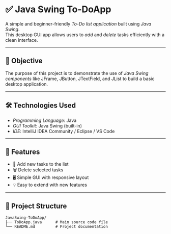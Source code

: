 # ✅ Java Swing To-DoApp

A simple and beginner-friendly *To-Do list application* built using *Java Swing*.  
This desktop GUI app allows users to *add* and *delete* tasks efficiently with a clean interface.

---

## 📌 Objective

The purpose of this project is to demonstrate the use of *Java Swing components* like JFrame, JButton, JTextField, and JList to build a basic desktop application.

---

## 🛠️ Technologies Used

- *Programming Language*: Java  
- *GUI Toolkit*: Java Swing (built-in)  
- *IDE*: IntelliJ IDEA Community / Eclipse / VS Code  

---

## 🚀 Features

- 📝 Add new tasks to the list  
- 🗑️ Delete selected tasks  
- 🖥️ Simple GUI with responsive layout  
- 💡 Easy to extend with new features

---

## 📂 Project Structure

```text
JavaSwing-ToDoApp/
├── ToDoApp.java      # Main source code file
└── README.md         # Project documentation

